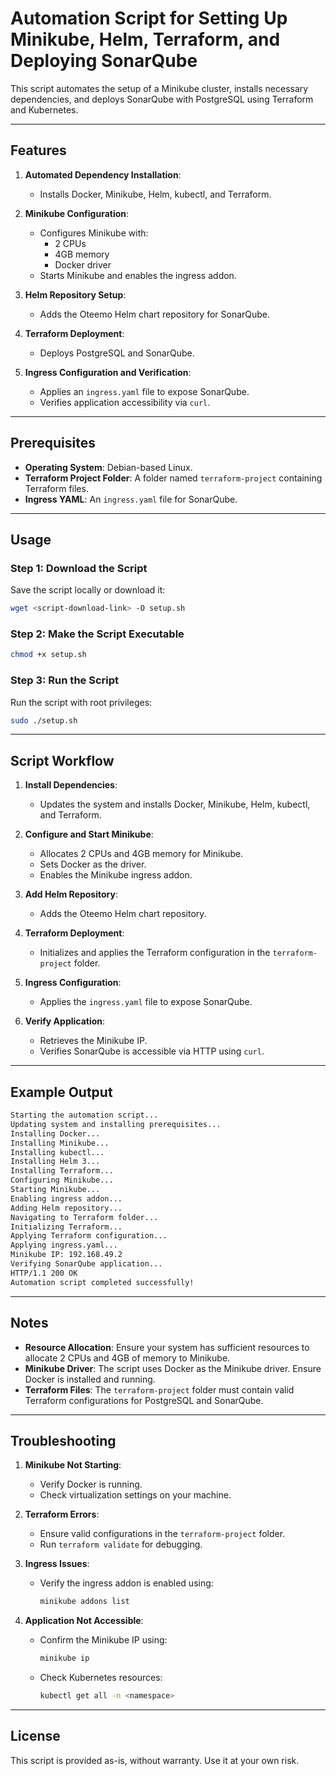 
# Automation Script for Setting Up Minikube, Helm, Terraform, and Deploying SonarQube

This script automates the setup of a Minikube cluster, installs necessary dependencies, and deploys SonarQube with PostgreSQL using Terraform and Kubernetes.

---

## Features

1. **Automated Dependency Installation**:
   - Installs Docker, Minikube, Helm, kubectl, and Terraform.

2. **Minikube Configuration**:
   - Configures Minikube with:
     - 2 CPUs
     - 4GB memory
     - Docker driver
   - Starts Minikube and enables the ingress addon.

3. **Helm Repository Setup**:
   - Adds the Oteemo Helm chart repository for SonarQube.

4. **Terraform Deployment**:
   - Deploys PostgreSQL and SonarQube.

5. **Ingress Configuration and Verification**:
   - Applies an `ingress.yaml` file to expose SonarQube.
   - Verifies application accessibility via `curl`.

---

## Prerequisites

- **Operating System**: Debian-based Linux.
- **Terraform Project Folder**: A folder named `terraform-project` containing Terraform files.
- **Ingress YAML**: An `ingress.yaml` file for SonarQube.

---

## Usage

### Step 1: Download the Script

Save the script locally or download it:
```bash
wget <script-download-link> -O setup.sh
```

### Step 2: Make the Script Executable
```bash
chmod +x setup.sh
```

### Step 3: Run the Script
Run the script with root privileges:
```bash
sudo ./setup.sh
```

---

## Script Workflow

1. **Install Dependencies**:
   - Updates the system and installs Docker, Minikube, Helm, kubectl, and Terraform.

2. **Configure and Start Minikube**:
   - Allocates 2 CPUs and 4GB memory for Minikube.
   - Sets Docker as the driver.
   - Enables the Minikube ingress addon.

3. **Add Helm Repository**:
   - Adds the Oteemo Helm chart repository.

4. **Terraform Deployment**:
   - Initializes and applies the Terraform configuration in the `terraform-project` folder.

5. **Ingress Configuration**:
   - Applies the `ingress.yaml` file to expose SonarQube.

6. **Verify Application**:
   - Retrieves the Minikube IP.
   - Verifies SonarQube is accessible via HTTP using `curl`.

---

## Example Output

```bash
Starting the automation script...
Updating system and installing prerequisites...
Installing Docker...
Installing Minikube...
Installing kubectl...
Installing Helm 3...
Installing Terraform...
Configuring Minikube...
Starting Minikube...
Enabling ingress addon...
Adding Helm repository...
Navigating to Terraform folder...
Initializing Terraform...
Applying Terraform configuration...
Applying ingress.yaml...
Minikube IP: 192.168.49.2
Verifying SonarQube application...
HTTP/1.1 200 OK
Automation script completed successfully!
```

---

## Notes

- **Resource Allocation**: Ensure your system has sufficient resources to allocate 2 CPUs and 4GB of memory to Minikube.
- **Minikube Driver**: The script uses Docker as the Minikube driver. Ensure Docker is installed and running.
- **Terraform Files**: The `terraform-project` folder must contain valid Terraform configurations for PostgreSQL and SonarQube.

---

## Troubleshooting

1. **Minikube Not Starting**:
   - Verify Docker is running.
   - Check virtualization settings on your machine.

2. **Terraform Errors**:
   - Ensure valid configurations in the `terraform-project` folder.
   - Run `terraform validate` for debugging.

3. **Ingress Issues**:
   - Verify the ingress addon is enabled using:
     ```bash
     minikube addons list
     ```

4. **Application Not Accessible**:
   - Confirm the Minikube IP using:
     ```bash
     minikube ip
     ```
   - Check Kubernetes resources:
     ```bash
     kubectl get all -n <namespace>
     ```

---

## License

This script is provided as-is, without warranty. Use it at your own risk.

